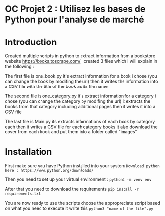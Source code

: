 # OC Projet 2 : Utilisez les bases de Python pour l'analyse de marché

# Introduction 
Created multiple scripts in python to extract information from a bookstore website https://books.toscrape.com/ I created 3 files which i will explain in the following : 

The first file is one_book.py it's extract information for a book i chose (you can change the book by modifing the url)
then it writes the information into a CSV file with the title of the book as its file name

The second file is one_category.py it's extract information for a category i chose (you can change the category by modifing the url)
it extracts the books from that category including additional pages then it writes it into a CSV file

The last file is Main.py its extracts informations of each book by category each then it writes a CSV file for each category books
it also download the cover from each book and put them into a folder called "images" 

# Installation 

First make sure you have Python installed into your system 
``` Download python here : https://www.python.org/downloads/ ```

Then you need to set up your virtual environment : 
```python3 -m venv env```

After that you need to download the requirements
```pip install -r requirements.txt```

You are now ready to use the scripts choose the appropreciate script based on what you need to execute it write this 
```python3 "name of the file".py```


